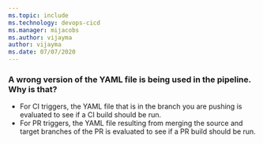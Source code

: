 ```yaml
---
ms.topic: include
ms.technology: devops-cicd
ms.manager: mijacobs
ms.author: vijayma
author: vijayma
ms.date: 07/07/2020
---
```


### A wrong version of the YAML file is being used in the pipeline. Why is that?

* For CI triggers, the YAML file that is in the branch you are pushing is evaluated to see if a CI build should be run.
* For PR triggers, the YAML file resulting from merging the source and target branches of the PR is evaluated to see if a PR build should be run.
